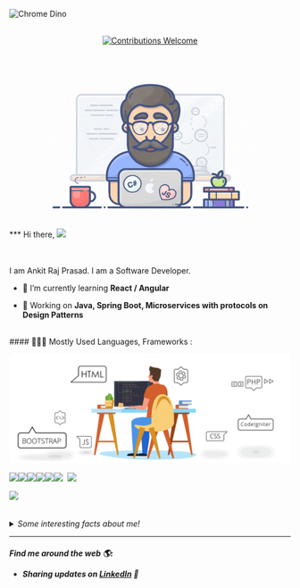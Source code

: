 ![Chrome Dino](https://mir-s3-cdn-cf.behance.net/project_modules/max_1200/4ff07986208593.5d9a654e92f36.gif)

<p align="center">
<br/><a href="#contributing"><img alt="Contributions Welcome" src="https://img.shields.io/badge/contributions-welcome-brightgreen?style=for-the-badge&labelColor=black&logo=github"></a><br/> <br/>
 <p align="center">
  <img src="developer.gif" height="280dp" width="390dp">
</p>
*** Hi there,  <img src="https://github.com/TheDudeThatCode/TheDudeThatCode/blob/master/Assets/Hi.gif" width="29px">

  <br>
  
  <br/><br/>I am Ankit Raj Prasad. I am a Software Developer.<br>
 
  - 🌱 I’m currently learning **React / Angular**
 
  - 💬 Working on  **Java, Spring Boot, Microservices with protocols on Design Patterns**
</p>
<br>
#### 👨🏻‍💻 Mostly Used Languages, Frameworks :

<p align="center"><img src="Dev.gif" ></p>

<img src="https://img.icons8.com/color/48/000000/java.png"></img><img src="https://img.icons8.com/color/48/000000/html-5.png"/><img src="https://img.icons8.com/color/48/000000/css3.png"/><img src="https://img.icons8.com/color/48/000000/bootstrap.png"/><img src="https://img.icons8.com/color/48/000000/javascript.png"/><img src="https://img.icons8.com/color/48/000000/git.png"/>&nbsp;&nbsp;<img src="https://img.icons8.com/ios/48/000000/mysql-logo.png"/>&nbsp;&nbsp;

![](https://github-readme-stats.vercel.app/api?username=ankitrajpr&show_icons=true&hide_border=true)

<br>
<details>
  <summary><i>Some interesting facts about me!</i></summary>
  <br>
  
- ✍️ I am a B.Tech Graduate and did my PG-DAC from CDAC ( SunBeam Institute of Information Technology)
  
- 💻 I’m a **Java Developer**  and working on **Java, Spring ( MVC/Boot), Microservices, Rest WS** .

- ☀️ Learning React, Angular, AWS and **JavaScript enthusiast**

- 👯 I love experimenting with new technologies and building small projects.

- 🔭 Hobby : Couplets.
  
- 💬 Ask me about any advices if You want..

- 📫 How to reach me: prasad.ankitarj@gmail.com

- ⚡ Fun fact: Being an Electronics Engineer, Call to Coding and later in **love** during my years of Struggle to be a Developer in Java .

- 😄 My Portfolio Profile : **[Click Here](https://ankitrajpr.github.io/)**
</details>

<hr>
 <p align="center">
    
   
   <H5> Find me around the web 🌎:

- Sharing updates on <a href="https://www.linkedin.com/in/ankitrajprasad/">LinkedIn</a> 💼 

  </p>

<!---
ankitrajpr/ankitrajpr is a ✨ special ✨ repository because its `README.md` (this file) appears on your GitHub profile.
You can click the Preview link to take a look at your changes.
--->
